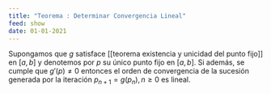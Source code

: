 ```yaml
---
title: "Teorema : Determinar Convergencia Lineal"
feed: show
date: 01-01-2021
---
```

Supongamos que $g$ satisface [[teorema existencia y unicidad del punto fijo]] en $[a, b]$ y denotemos por $p$ su único punto fijo en $[a, b]$. Si además, se cumple que $g'(p) \neq 0$ entonces el orden de convergencia de la sucesión generada por la iteración $p_{n+1} = g(p_n), n \geq 0$ es lineal.


